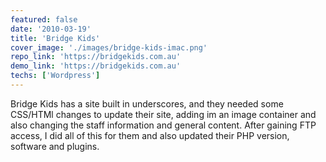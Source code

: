 ```yaml
---
featured: false
date: '2010-03-19'
title: 'Bridge Kids'
cover_image: './images/bridge-kids-imac.png'
repo_link: 'https://bridgekids.com.au'
demo_link: 'https://bridgekids.com.au'
techs: ['Wordpress']
---
```


Bridge Kids has a site built in underscores, and they needed some CSS/HTMl changes to update their site, adding im an image container and also changing the staff information and general content. After gaining FTP access, I did all of this for them and also updated their PHP version, software and plugins. 
